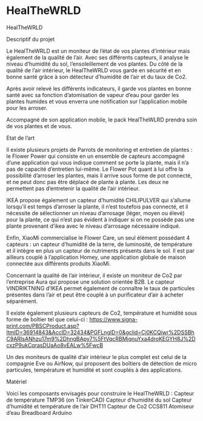 # HealTheWRLD
HealTheWRLD

Descriptif du projet

Le HealTheWRLD est un moniteur de l’état de vos plantes d’intérieur mais également de la qualité de l’air. Avec ses différents capteurs, il analyse le niveau d’humidité du sol, l’ensoleillement de vos plantes. Du côté de la qualité de l’air intérieur, le HealTheWRLD vous garde en sécurité et en bonne santé grâce à son détecteur d’humidité de l’air et du taux de Co2. 

Après avoir relevé les différents indicateurs, il garde vos plantes en bonne santé avec sa fonction d’atomisation de vapeur d’eau pour garder les plantes humides et vous enverra une notification sur l’application mobile pour les arroser.

Accompagné de son application mobile, le pack HealTheWLRD prendra soin de vos plantes et de vous.

Etat de l’art

Il existe plusieurs projets de Parrots de monitoring et entretien de plantes : le Flower Power qui consiste en un ensemble de capteurs accompagné d’une application qui vous indique comment se porte la plante, mais il n’a pas de capacité d’entretien lui-même. Le Flower Pot quant à lui offre la possibilité d’arroser les plantes, mais il arrive sous forme de pot connecté, et ne peut donc pas être déplacé de plante à plante. Les deux ne permettent pas d’entretenir la qualité de l’air intérieur.

IKEA propose également un capteur d’humidité CHILIPULVER qui s’allume lorsqu’il est temps d’arroser la plante, il n’est toutefois pas connecté, et il nécessite de sélectionner un niveau d’arrosage (léger, moyen ou élevé) pour la plante, ce qui n’est pas évident à indiquer si on ne possède pas une plante provenant d’ikea avec le niveau d’arrosage nécessaire indiqué.

Enfin, XiaoMi commercialise le Flower Care, un seul élément possédant 4 capteurs : un capteur d’humidité de la terre, de luminosité, de température et il intègre en plus un capteur de nutriments présents dans le sol. Il est par ailleurs couplé à l’application Homey, une application globale de maison connectée aux différents produits XiaoMi.

Concernant la qualité de l’air intérieur, il existe un moniteur de Co2 par l’entreprise Aura qui propose une solution orientée B2B. Le capteur VINDRIKTNING d’IKEA permet également de connaître le taux de particules présentes dans l’air et peut être couplé à un purificateur d’air à acheter séparément.

Il existe également plusieurs capteurs de Co2, température et humidité sous forme de boîtier tel que celui-ci : 
https://www.signa-print.com/PBSCProduct.asp?ItmID=36914843&AccID=32434&PGFLngID=0&gclid=Cj0KCQjwr%2DSSBhC9ARIsANhzu17m9%2DhngBApy7%5FtVqcRBMjqnuYxa4droKEGYH8J%2DcxzP9ukCqrasDUaAo8vEALw%5FwcB

Un des moniteurs de qualité d’air intérieur le plus complet est celui de la compagnie Eve ou AirNow, qui proposent des boîtiers de détection de micro particules, température et humidité et sont couplés à des applications.

Matériel 

Voici les composants envisagés pour construire le HealTheWRLD : 
Capteur de température TMP36 (on TinkerCAD)
Capteur d’humidité du sol
Capteur d’humidité et température de l’air DHT11
Capteur de Co2 CCS811
Atomiseur d’eau
Breadboard
Arduino
